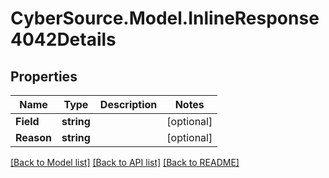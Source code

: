 # CyberSource.Model.InlineResponse4042Details
## Properties

Name | Type | Description | Notes
------------ | ------------- | ------------- | -------------
**Field** | **string** |  | [optional] 
**Reason** | **string** |  | [optional] 

[[Back to Model list]](../README.md#documentation-for-models) [[Back to API list]](../README.md#documentation-for-api-endpoints) [[Back to README]](../README.md)

